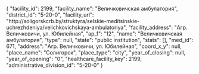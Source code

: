 {
    "facility_id": 2199,
    "facility_name": "Величковичская амбулатория",
    "district_id": "5-20-0",
    "facility_url": "http:\/\/soligorskcrb.by\/struktyra\/selskie-meditsinskie-uchrezhdeniya\/velichkovichskaya-ambulatoriya",
    "facility_address": "Агр. Величковичи, ул. Юбилейная",
    "ap_1": "12",
    "name": "Величковичская амбулатория",
    "type": null,
    "state": "public institution",
    "stats": [],
    "med_id": 671,
    "address": "Агр. Величковичи, ул. Юбилейная",
    "coord_x_y": null,
    "place_name": "Солигорск",
    "place_type": "city",
    "year_of_closing": null,
    "year_of_opening": "0",
    "healthcare_facility_key": 2199,
    "administrative_division_id": "5-20-0"
}